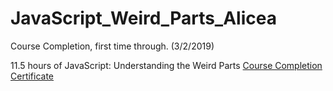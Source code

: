 # JavaScript_Weird_Parts_Alicea
Course Completion, first time through. (3/2/2019)

11.5 hours of JavaScript: Understanding the Weird Parts
[Course Completion Certificate](https://www.udemy.com/certificate/UC-YMYWN0S7/)
